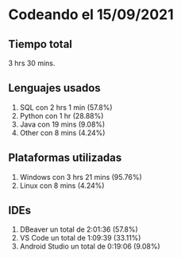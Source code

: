# Codeando el 15/09/2021

## Tiempo total
3 hrs 30 mins.

## Lenguajes usados
1. SQL con 2 hrs 1 min (57.8%)
1. Python con 1 hr (28.88%)
1. Java con 19 mins (9.08%)
1. Other con 8 mins (4.24%)

## Plataformas utilizadas
1. Windows con 3 hrs 21 mins (95.76%)
1. Linux con 8 mins (4.24%)

## IDEs
1. DBeaver un total de 2:01:36 (57.8%)
1. VS Code un total de 1:09:39 (33.11%)
1. Android Studio un total de 0:19:06 (9.08%)
